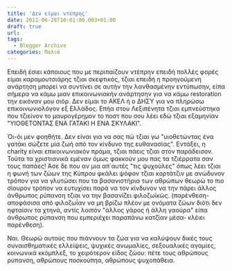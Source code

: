 ```yaml
---
title: 'Δεν είμαι ντέπρης'
date: 2011-06-28T10:01:00.003+01:00
draft: true
url: 
tags:
  - Blogger Archive
categories: Παλιά
---
```


Επειδή έσιει κάποιους που με περιπαίζουν ντέπρην επειδή πολλές φορές είμαι καραμουτσιάρης τζιαι σκεφτικός, τζιαι επειδή η προηγούμενη ανάρτηση μπορεί να συντίνει σε αυτήν την λανθασμένην εντύπωσην, είπα σήμερα να κάμω μιαν επικοινωνιακήν ανάρτησην για να κάμω restoration την εικόναν μου σιόρ. Δεν είμαι το ΑΚΕΛ ή ο ΔΗΣΥ για να πληρώσω επικοινωνιολόγον εξ Ελλάδος. Επήα στου Λεξιπένητα τζιαι εμπνεύστηκα που τζιείνον το μαυρογέρημον το ποστ που σου λέει εδώ τζιαι εξαμηνίαν "ΥΙΟΘΕΤΟΝΤΑΣ ΕΝΑ ΓΑΤΑΚΙ Η ΕΝΑ ΣΚΥΛΑΚΙ".

  

Όι-όι μεν φοηθήτε. Δεν είναι για να σας πώ τζιαι γω "υιοθετώντας ένα γατάκι σώζετε μία ζωή από τον κίνδυνο της ευθανασίας". Εντάξει, η charity είναι επικοινωνιακόν πράμα, τζιαι πάεις τζιαι στον παράδεισον. Τούτα τα χριστιανικά εμέναν όμως φακκούν μου πας τα τζιέρρατα σαν τους παπάες! Άσε δε που αν μια απ΄αυτές "τις ψυχούλες" όπως λέει τζιαι η φωνή των ζώων της Κύπρου φκάλει ψόφον τζιαι κορτάτζιν με ανώδυνον τρόπον για να γλυτώσει που τα βασανιστήρια των αθρώπων θεωρώ το πιο σίουρον τρόπον να ευτυχίσει παρά να τον κίνδυνον να την πάρει άλλος άνθρωπος ρύπανση τζιαι να την βασανίζει φιλοζωϊκώς. (παρένθεση-αποφάσισα από φιλοζωΐαν να μη βρίζω πλέον με ονόματα ζώων διότι δεν ηφταίσιν τα χτηνά, αντίς λοιπόν "άλλος γάρος ή άλλη γαούρα" είπα άνθρωπος ρύπανση που εμπεριέχει παραπάνω κατζίαν μέσα- κλέιει παρένθεση).

  

Ναι. Θεωρώ αυτούς που πιάννουν τα ζώα για να καλύψουν δικές τους συναισθηματικές ελλείψεις, ψυχικές ανωμαλίες, σεξουαλικές αγαμίες, κοινωνικά κκόμπλεξ, το χειρότερον είδος ζώου: πέτε τους αθρώπους ρύπανση, αθρώπους ποσκούπηα, αθρώπους ψυχοπάθεια.
